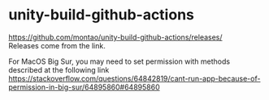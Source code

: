 # unity-build-github-actions

https://github.com/montao/unity-build-github-actions/releases/  
Releases come from the link. 

For MacOS Big Sur, you may need to set permission with methods described at the following link  
https://stackoverflow.com/questions/64842819/cant-run-app-because-of-permission-in-big-sur/64895860#64895860
